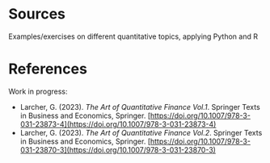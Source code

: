 # Sources

Examples/exercises on different quantitative topics, applying Python and R

# References

Work in progress:

- Larcher, G. (2023). *The Art of Quantitative Finance Vol.1*. Springer Texts in Business and Economics, Springer. [https://doi.org/10.1007/978-3-031-23873-4](https://doi.org/10.1007/978-3-031-23873-4)
- Larcher, G. (2023). *The Art of Quantitative Finance Vol.2*. Springer Texts in Business and Economics, Springer. [https://doi.org/10.1007/978-3-031-23870-3](https://doi.org/10.1007/978-3-031-23870-3)
